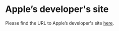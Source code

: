 # Apple’s developer's site 

Please find the URL to Apple’s developer's site [here](https://developer.apple.com/documentation/corevideo/cvpixelbuffer-q2e). 